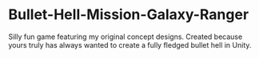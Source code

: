 # Bullet-Hell-Mission-Galaxy-Ranger

Silly fun game featuring my original concept designs. Created because yours truly has always wanted to create a fully fledged bullet hell in Unity.
